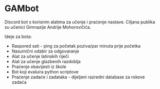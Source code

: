 # GAMbot
Discord bot s korisnim alatima za učenje i praćenje nastave. Ciljana publika su učenici Gimnazije Andrije Mohorovičića.

Ideje za bota:
- Raspored sati - ping za početak poziva/par minuta prije početka
- Nasumični odabir za odgovaranje
- Alat za učenje latinskih riječi
- Alat za učenje glazbenih razdoblja
- Praćenje obavijesti iz škole
- Bot koji evaluira python scriptove
- Praćenje zadaće i zadataka - dijeljeni razredni database za rokove zadaća
